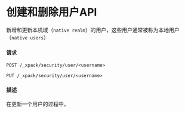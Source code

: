 # 创建和删除用户API

新增和更新本机域（`native realm`）的用户，这些用户通常被称为本地用户（`native users`）

#### 请求

`POST /_xpack/security/user/<username>`

`PUT /_xpack/security/user/<username>`

#### 描述

在更新一个用户的过程中，



